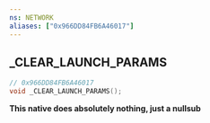 ```yaml
---
ns: NETWORK
aliases: ["0x966DD84FB6A46017"]
---
```

## _CLEAR_LAUNCH_PARAMS

```c
// 0x966DD84FB6A46017
void _CLEAR_LAUNCH_PARAMS();
```

**This native does absolutely nothing, just a nullsub**
